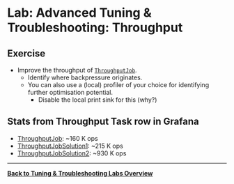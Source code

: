 <!--
Licensed to the Apache Software Foundation (ASF) under one
or more contributor license agreements.  See the NOTICE file
distributed with this work for additional information
regarding copyright ownership.  The ASF licenses this file
to you under the Apache License, Version 2.0 (the
"License"); you may not use this file except in compliance
with the License.  You may obtain a copy of the License at

  http://www.apache.org/licenses/LICENSE-2.0

Unless required by applicable law or agreed to in writing,
software distributed under the License is distributed on an
"AS IS" BASIS, WITHOUT WARRANTIES OR CONDITIONS OF ANY
KIND, either express or implied.  See the License for the
specific language governing permissions and limitations
under the License.
-->

# Lab: Advanced Tuning & Troubleshooting: Throughput

## Exercise

* Improve the throughput of [`ThroughputJob`](src/main/java/com/ververica/flink/training/exercises/ThroughputJob.java).
  - Identify where backpressure originates.
  - You can also use a (local) profiler of your choice for identifying further optimisation potential.
    - Disable the local print sink for this (why?)

## Stats from Throughput Task row in Grafana

- [ThroughputJob](src/main/java/com/ververica/flink/training/exercises/ThroughputJob.java): ~160 K ops
- [ThroughputJobSolution1](src/solution/java/com/ververica/flink/training/solutions/ThroughputJobSolution1.java): ~215 K ops
- [ThroughputJobSolution2](src/solution/java/com/ververica/flink/training/solutions/ThroughputJobSolution2.java): ~930 K ops

-----

[**Back to Tuning & Troubleshooting Labs Overview**](../README.md)
